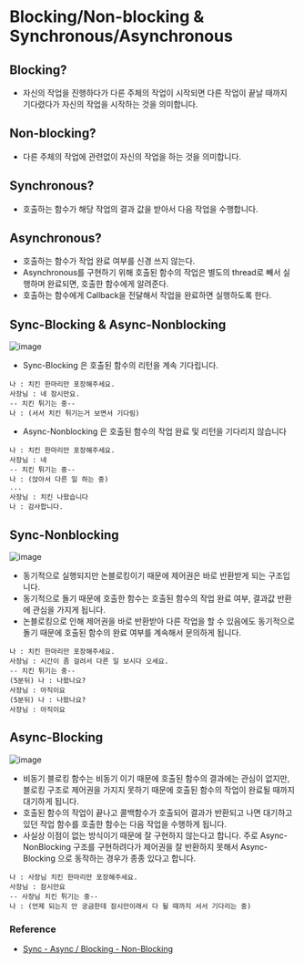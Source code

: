 # Blocking/Non-blocking & Synchronous/Asynchronous

## Blocking?
- 자신의 작업을 진행하다가 다른 주체의 작업이 시작되면 다른 작업이 끝날 때까지 기다렸다가 자신의 작업을 시작하는 것을 의미합니다.

## Non-blocking?
- 다른 주체의 작업에 관련없이 자신의 작업을 하는 것을 의미합니다.

## Synchronous?
- 호출하는 함수가 해당 작업의 결과 값을 받아서 다음 작업을 수행합니다.

## Asynchronous?
- 호출하는 함수가 작업 완료 여부를 신경 쓰지 않는다.
- Asynchronous를 구현하기 위해 호출된 함수의 작업은 별도의 thread로 빼서 실행하며 완료되면, 호출한 함수에게 알려준다.
- 호출하는 함수에게 Callback을 전달해서 작업을 완료하면 실행하도록 한다.

## Sync-Blocking & Async-Nonblocking
![image](https://github.com/inyoung0215/CS-Study/assets/84082544/ebabbcca-5b5c-4759-8aaa-9ab479b27db7)
- Sync-Blocking 은 호출된 함수의 리턴을 계속 기다립니다.
```
나 : 치킨 한마리만 포장해주세요.
사장님 : 네 잠시만요.
-- 치킨 튀기는 중--
나 : (서서 치킨 튀기는거 보면서 기다림)
```

- Async-Nonblocking 은 호출된 함수의 작업 완료 및 리턴을 기다리지 않습니다
```
나 : 치킨 한마리만 포장해주세요.
사장님 : 네
-- 치킨 튀기는 중--
나 : (앉아서 다른 일 하는 중)
...
사장님 : 치킨 나왔습니다
나 : 감사합니다.
```

## Sync-Nonblocking
![image](https://github.com/inyoung0215/CS-Study/assets/84082544/a9ef1210-b62b-4577-bfe1-b72385fb0a2e)
- 동기적으로 실행되지만 논블로킹이기 때문에 제어권은 바로 반환받게 되는 구조입니다.
- 동기적으로 돌기 때문에 호출한 함수는 호출된 함수의 작업 완료 여부, 결과값 반환에 관심을 가지게 됩니다.
- 논블로킹으로 인해 제어권을 바로 반환받아 다른 작업을 할 수 있음에도 동기적으로 돌기 때문에 호출된 함수의 완료 여부를 계속해서 문의하게 됩니다.
```
나 : 치킨 한마리만 포장해주세요.
사장님 : 시간이 좀 걸려서 다른 일 보시다 오세요.
-- 치킨 튀기는 중--
(5분뒤) 나 : 나왔나요?
사장님 : 아직이요
(5분뒤) 나 : 나왔나요?
사장님 : 아직이요
```

## Async-Blocking
![image](https://github.com/inyoung0215/CS-Study/assets/84082544/55b11da8-72fd-478d-a481-d2720a7a2bb1)
- 비동기 블로킹 함수는 비동기 이기 때문에 호출된 함수의 결과에는 관심이 없지만, 블로킹 구조로 제어권을 가지지 못하기 때문에 호출된 함수의 작업이 완료될 때까지 대기하게 됩니다. 
- 호출된 함수의 작업이 끝나고 콜백함수가 호출되어 결과가 반환되고 나면 대기하고 있던 작업 함수를 호출한 함수는 다음 작업을 수행하게 됩니다.
- 사실상 이점이 없는 방식이기 때문에 잘 구현하지 않는다고 합니다. 주로 Async-NonBlocking 구조를 구현하려다가 제어권을 잘 반환하지 못해서 Async-Blocking 으로 동작하는 경우가 종종 있다고 합니다.
```
나 : 사장님 치킨 한마리만 포장해주세요.
사장님 : 잠시만요
-- 사장님 치킨 튀기는 중--
나 : (언제 되는지 안 궁금한데 잠시만이래서 다 될 때까지 서서 기다리는 중)
```

### Reference
- [Sync - Async / Blocking - Non-Blocking](https://jammdev.tistory.com/168)
